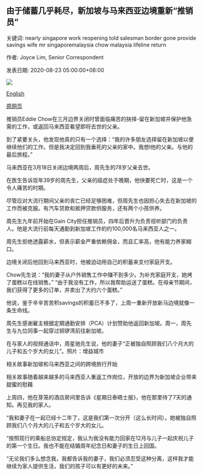 ## 由于储蓄几乎耗尽，新加坡与马来西亚边境重新“推销员”

关键词: nearly singapore work reopening told salesman border gone provide savings wife mr singaporemalaysia chow malaysia lifeline return

作者: Joyce Lim, Senior Correspondent

发表日期: 2020-08-23 05:00:00+08:00

![](https://www.straitstimes.com/sites/default/files/styles/x_large/public/articles/2020/08/23/ST_20200823_JLBORDERKGIB_5906683.jpg?itok=Q9SFjLmO)

[English](Singapore-Malaysia%20border%20reopening%20%27like%20a%20lifeline%27%20for%20salesman%20as%20savings%20nearly%20gone.md)

[原网页](https://www.straitstimes.com/singapore/border-reopening-like-a-lifeline-as-savings-nearly-gone)

推销员Eddie Chow在三月边界关闭时曾面临痛苦的抉择-留在新加坡并保护他急需的工作，或返回马来西亚看望即将去世的父亲。

到了紧要关头，他发现他真的只有一个选择：“我的许多朋友选择留在新加坡以便继续他们的工作。但是我决定回到我垂死的父亲的家中。我想I他的父亲。与他的最后旅程。”

马来西亚在3月18日关闭边境两周后，周先生的78岁父亲去世。

在医生告诉现年39岁的周先生，父亲的癌症处于晚期，他快要死亡时，这是一个令人痛苦的时期。

尽管应对大流行期间父亲的丧亡已经足够困难，但周先生也因担心失去在新加坡的工作而被克服。有汽车贷款和抵押贷款供服务，还有两个小孩供养。

周先生九年前开始在Gain City担任推销员，四年后晋升为负责视听部门的负责人。他是大流行前每天通勤到新加坡工作的约100,000名马来西亚人之一。

周先生拒绝透露薪水，但表示薪金严重依赖佣金，而且汇率高，他有能力养家糊口。

边境关闭后他回到马来西亚时，他被迫动用自己的积蓄来支付家庭开支。

Chow先生说：“我的妻子从户外销售工作中赚不到多少。为补充家庭开支，她烤了蛋糕以在线销售。” “由于我没有工作，所以我帮助运送了蛋糕。在母亲节期间，我们获得了更多的订单，并卖出了大约六个蛋糕。”

他说，鉴于辛辛苦苦积savings的积蓄已不多了，上周一重新开放新马边境就像一条生命线。

周先生感谢雇主根据定期通勤安排（PCA）计划赞助他返回新加坡。周一，周先生与九位同事一起穿过铜锣湾前往新加坡。



在与家人的视频通话中，周星驰先生说，他的妻子“正被独自照顾我们八个月大的儿子和五个岁大的女儿”。照片：增益城市



相关故事新加坡和马来西亚之间的跨境旅行开始

相关故事随着越来越多的马来西亚人重返工作岗位，开放的边界为新加坡企业带来甜蜜的慰藉

上周四，他在芽笼的酒店房间里告诉《星期日泰晤士报》，他在那里待了7天的通知。再见我的家人。

“我和妻子在一起已经十二年了，这是我们第一次分开（这么长时间）。她被独自照顾我们八个月大的儿子和五个岁大的女儿。

“按照现行的乘船总协定规定，我认为我没有能力回家在12月与儿子一起庆祝儿子的第一个生日。我也不能在结婚周年纪念日和妻子的生日上回国。

“无论我们多么想念我，我都告诉我的妻子，我们必须忍受这种分离，这样我才能继续为家人提供生活，我们的孩子可以有更好的未来。”